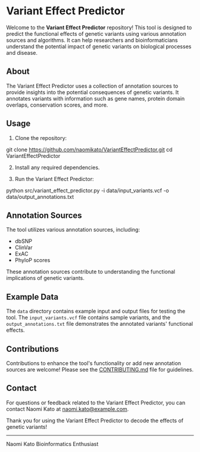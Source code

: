 # Variant Effect Predictor

Welcome to the **Variant Effect Predictor** repository! This tool is designed to predict the functional effects of genetic variants using various annotation sources and algorithms. It can help researchers and bioinformaticians understand the potential impact of genetic variants on biological processes and disease.

## About

The Variant Effect Predictor uses a collection of annotation sources to provide insights into the potential consequences of genetic variants. It annotates variants with information such as gene names, protein domain overlaps, conservation scores, and more.

## Usage

1. Clone the repository:
   
git clone https://github.com/naomikato/VariantEffectPredictor.git
cd VariantEffectPredictor


2. Install any required dependencies.

3. Run the Variant Effect Predictor:

python src/variant_effect_predictor.py -i data/input_variants.vcf -o data/output_annotations.txt


## Annotation Sources

The tool utilizes various annotation sources, including:

- dbSNP
- ClinVar
- ExAC
- PhyloP scores

These annotation sources contribute to understanding the functional implications of genetic variants.

## Example Data

The `data` directory contains example input and output files for testing the tool. The `input_variants.vcf` file contains sample variants, and the `output_annotations.txt` file demonstrates the annotated variants' functional effects.

## Contributions

Contributions to enhance the tool's functionality or add new annotation sources are welcome! Please see the [CONTRIBUTING.md](CONTRIBUTING.md) file for guidelines.

## Contact

For questions or feedback related to the Variant Effect Predictor, you can contact Naomi Kato at [naomi.kato@example.com](mailto:naomikato@lcorpnow.com).

Thank you for using the Variant Effect Predictor to decode the effects of genetic variants!

---
Naomi Kato
Bioinformatics Enthusiast
